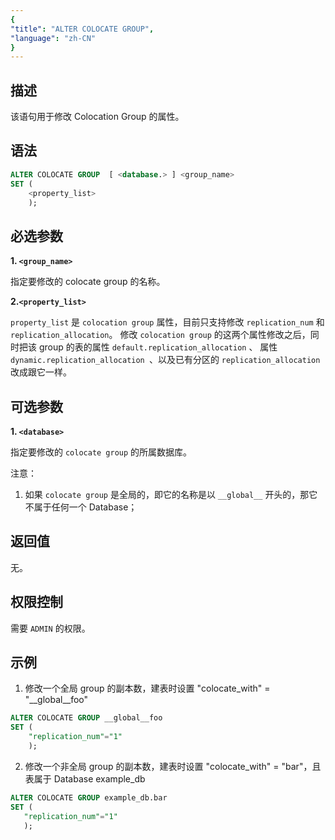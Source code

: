 ```yaml
---
{
"title": "ALTER COLOCATE GROUP",
"language": "zh-CN"
}
---
```


<!-- 
Licensed to the Apache Software Foundation (ASF) under one
or more contributor license agreements.  See the NOTICE file
distributed with this work for additional information
regarding copyright ownership.  The ASF licenses this file
to you under the Apache License, Version 2.0 (the
"License"); you may not use this file except in compliance
with the License.  You may obtain a copy of the License at

  http://www.apache.org/licenses/LICENSE-2.0

Unless required by applicable law or agreed to in writing,
software distributed under the License is distributed on an
"AS IS" BASIS, WITHOUT WARRANTIES OR CONDITIONS OF ANY
KIND, either express or implied.  See the License for the
specific language governing permissions and limitations
under the License.
-->



## 描述

该语句用于修改 Colocation Group 的属性。

## 语法

```sql
ALTER COLOCATE GROUP  [ <database.> ] <group_name>
SET (
    <property_list>
    );
```
## 必选参数

**1. `<group_name>`**

指定要修改的 colocate group 的名称。

**2.`<property_list>`**

`property_list` 是 `colocation group` 属性，目前只支持修改 `replication_num` 和 `replication_allocation`。
修改 `colocation group` 的这两个属性修改之后，同时把该 group 的表的属性 `default.replication_allocation` 、
属性 `dynamic.replication_allocation `、以及已有分区的 `replication_allocation`改成跟它一样。

## 可选参数
**1. `<database>`**

指定要修改的 `colocate group` 的所属数据库。

注意：
1. 如果 `colocate group` 是全局的，即它的名称是以 `__global__` 开头的，那它不属于任何一个 Database；

## 返回值
无。

## 权限控制
需要 `ADMIN` 的权限。

## 示例

1. 修改一个全局 group 的副本数，建表时设置 "colocate_with" = "__global__foo"

```sql
ALTER COLOCATE GROUP __global__foo
SET (
    "replication_num"="1"
    );
```

2. 修改一个非全局 group 的副本数，建表时设置 "colocate_with" = "bar"，且表属于 Database example_db
 ```sql 
ALTER COLOCATE GROUP example_db.bar
SET (
    "replication_num"="1"
    );
```
